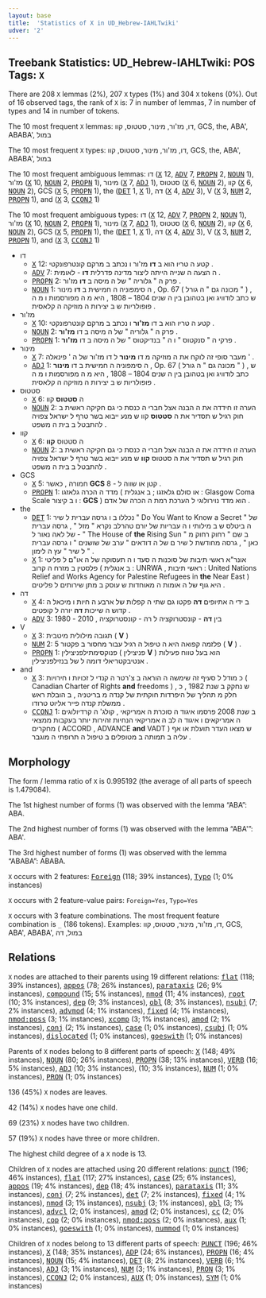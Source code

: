 ```yaml
---
layout: base
title:  'Statistics of X in UD_Hebrew-IAHLTwiki'
udver: '2'
---
```


## Treebank Statistics: UD_Hebrew-IAHLTwiki: POS Tags: `X`

There are 208 `X` lemmas (2%), 207 `X` types (1%) and 304 `X` tokens (0%).
Out of 16 observed tags, the rank of `X` is: 7 in number of lemmas, 7 in number of types and 14 in number of tokens.

The 10 most frequent `X` lemmas: דו, מז'ור, מינור, סטטוס, קוו, GCS, the, ABA', ABABA', במול

The 10 most frequent `X` types:  דו, מז'ור, מינור, סטטוס, קוו, GCS, the, ABA', ABABA', במול

The 10 most frequent ambiguous lemmas: דו (<tt><a href="he_iahltwiki-pos-X.html">X</a></tt> 12, <tt><a href="he_iahltwiki-pos-ADV.html">ADV</a></tt> 7, <tt><a href="he_iahltwiki-pos-PROPN.html">PROPN</a></tt> 2, <tt><a href="he_iahltwiki-pos-NOUN.html">NOUN</a></tt> 1), מז'ור (<tt><a href="he_iahltwiki-pos-X.html">X</a></tt> 10, <tt><a href="he_iahltwiki-pos-NOUN.html">NOUN</a></tt> 2, <tt><a href="he_iahltwiki-pos-PROPN.html">PROPN</a></tt> 1), מינור (<tt><a href="he_iahltwiki-pos-X.html">X</a></tt> 7, <tt><a href="he_iahltwiki-pos-ADJ.html">ADJ</a></tt> 1), סטטוס (<tt><a href="he_iahltwiki-pos-X.html">X</a></tt> 6, <tt><a href="he_iahltwiki-pos-NOUN.html">NOUN</a></tt> 2), קוו (<tt><a href="he_iahltwiki-pos-X.html">X</a></tt> 6, <tt><a href="he_iahltwiki-pos-NOUN.html">NOUN</a></tt> 2), GCS (<tt><a href="he_iahltwiki-pos-X.html">X</a></tt> 5, <tt><a href="he_iahltwiki-pos-PROPN.html">PROPN</a></tt> 1), the (<tt><a href="he_iahltwiki-pos-DET.html">DET</a></tt> 1, <tt><a href="he_iahltwiki-pos-X.html">X</a></tt> 1), דה (<tt><a href="he_iahltwiki-pos-X.html">X</a></tt> 4, <tt><a href="he_iahltwiki-pos-ADV.html">ADV</a></tt> 3), V (<tt><a href="he_iahltwiki-pos-X.html">X</a></tt> 3, <tt><a href="he_iahltwiki-pos-NUM.html">NUM</a></tt> 2, <tt><a href="he_iahltwiki-pos-PROPN.html">PROPN</a></tt> 1), and (<tt><a href="he_iahltwiki-pos-X.html">X</a></tt> 3, <tt><a href="he_iahltwiki-pos-CCONJ.html">CCONJ</a></tt> 1)

The 10 most frequent ambiguous types:  דו (<tt><a href="he_iahltwiki-pos-X.html">X</a></tt> 12, <tt><a href="he_iahltwiki-pos-ADV.html">ADV</a></tt> 7, <tt><a href="he_iahltwiki-pos-PROPN.html">PROPN</a></tt> 2, <tt><a href="he_iahltwiki-pos-NOUN.html">NOUN</a></tt> 1), מז'ור (<tt><a href="he_iahltwiki-pos-X.html">X</a></tt> 10, <tt><a href="he_iahltwiki-pos-NOUN.html">NOUN</a></tt> 2, <tt><a href="he_iahltwiki-pos-PROPN.html">PROPN</a></tt> 1), מינור (<tt><a href="he_iahltwiki-pos-X.html">X</a></tt> 7, <tt><a href="he_iahltwiki-pos-ADJ.html">ADJ</a></tt> 1), סטטוס (<tt><a href="he_iahltwiki-pos-X.html">X</a></tt> 6, <tt><a href="he_iahltwiki-pos-NOUN.html">NOUN</a></tt> 2), קוו (<tt><a href="he_iahltwiki-pos-X.html">X</a></tt> 6, <tt><a href="he_iahltwiki-pos-NOUN.html">NOUN</a></tt> 2), GCS (<tt><a href="he_iahltwiki-pos-X.html">X</a></tt> 5, <tt><a href="he_iahltwiki-pos-PROPN.html">PROPN</a></tt> 1), the (<tt><a href="he_iahltwiki-pos-DET.html">DET</a></tt> 1, <tt><a href="he_iahltwiki-pos-X.html">X</a></tt> 1), דה (<tt><a href="he_iahltwiki-pos-X.html">X</a></tt> 4, <tt><a href="he_iahltwiki-pos-ADV.html">ADV</a></tt> 3), V (<tt><a href="he_iahltwiki-pos-X.html">X</a></tt> 3, <tt><a href="he_iahltwiki-pos-NUM.html">NUM</a></tt> 2, <tt><a href="he_iahltwiki-pos-PROPN.html">PROPN</a></tt> 1), and (<tt><a href="he_iahltwiki-pos-X.html">X</a></tt> 3, <tt><a href="he_iahltwiki-pos-CCONJ.html">CCONJ</a></tt> 1)


* דו
  * <tt><a href="he_iahltwiki-pos-X.html">X</a></tt> 12: קטע ה טריו הוא ב <b>דו</b> מז'ור ו נכתב ב מרקם קונטרפונקטי .
  * <tt><a href="he_iahltwiki-pos-ADV.html">ADV</a></tt> 7: ה הצעה ה שנייה הייתה ליצור מדינה פדרלית <b>דו</b> - לאומית .
  * <tt><a href="he_iahltwiki-pos-PROPN.html">PROPN</a></tt> 2: פרק ה " גלוריה " של ה מיסה ב <b>דו</b> מז'ור .
  * <tt><a href="he_iahltwiki-pos-NOUN.html">NOUN</a></tt> 1: ה סימפוניה ה חמישית ב <b>דו</b> מינור , Op. 67 ( מכונה גם " ה גורל " ) , ש כתב לודוויג ואן בטהובן בין ה שנים 1804 – 1808 , היא מ ה מפורסמות ו מ ה פופולריות ש ב יצירות ה מוזיקה ה קלאסית .
* מז'ור
  * <tt><a href="he_iahltwiki-pos-X.html">X</a></tt> 10: קטע ה טריו הוא ב דו <b>מז'ור</b> ו נכתב ב מרקם קונטרפונקטי .
  * <tt><a href="he_iahltwiki-pos-NOUN.html">NOUN</a></tt> 2: פרק ה " גלוריה " של ה מיסה ב דו <b>מז'ור</b> .
  * <tt><a href="he_iahltwiki-pos-PROPN.html">PROPN</a></tt> 1: פרקי ה " סנקטוס " ו ה " בנדיקטוס " של ה מיסה ב דו <b>מז'ור</b> .
* מינור
  * <tt><a href="he_iahltwiki-pos-X.html">X</a></tt> 7: מעבר סופי זה לוקח את ה מוזיקה מ דו <b>מינור</b> ל דו מז'ור של ה ' פינאלה ' .
  * <tt><a href="he_iahltwiki-pos-ADJ.html">ADJ</a></tt> 1: ה סימפוניה ה חמישית ב דו <b>מינור</b> , Op. 67 ( מכונה גם " ה גורל " ) , ש כתב לודוויג ואן בטהובן בין ה שנים 1804 – 1808 , היא מ ה מפורסמות ו מ ה פופולריות ש ב יצירות ה מוזיקה ה קלאסית .
* סטטוס
  * <tt><a href="he_iahltwiki-pos-X.html">X</a></tt> 6: ה <b>סטטוס</b> קוו
  * <tt><a href="he_iahltwiki-pos-NOUN.html">NOUN</a></tt> 2: הערה זו חידדה את ה הבנה אצל חברי ה כנסת כי גם חקיקה ראשית ב חוק רגיל ש תסדיר את ה <b>סטטוס</b> קוו ש מנע ייבוא בשר טרף ל ישראל צפויה להתבטל ב בית ה משפט .
* קוו
  * <tt><a href="he_iahltwiki-pos-X.html">X</a></tt> 6: ה סטטוס <b>קוו</b>
  * <tt><a href="he_iahltwiki-pos-NOUN.html">NOUN</a></tt> 2: הערה זו חידדה את ה הבנה אצל חברי ה כנסת כי גם חקיקה ראשית ב חוק רגיל ש תסדיר את ה סטטוס <b>קוו</b> ש מנע ייבוא בשר טרף ל ישראל צפויה להתבטל ב בית ה משפט .
* GCS
  * <tt><a href="he_iahltwiki-pos-X.html">X</a></tt> 5: חמורה , כאשר <b>GCS</b> קטן או שווה ל - 8 .
  * <tt><a href="he_iahltwiki-pos-PROPN.html">PROPN</a></tt> 1: מדד ה הכרה גלאזגו ( או סולם גלאזגו ; ב אנגלית : Glasgow Coma Scale ו ב קיצור : <b>GCS</b> ) הוא מדד נוירולוגי ל הערכת רמת ה הכרה של אדם .
* the
  * <tt><a href="he_iahltwiki-pos-DET.html">DET</a></tt> 1: נכללו ב ו גרסה עברית ל שיר " Do You Want to Know a Secret " של ה ביטלס ש ב מילותי ו ה עבריות של יורם טהרלב נקרא " מזל " , גרסה עברית של לאה נאור ל - " The House of <b>the</b> Rising Sun " ב שם " רחוק רחוק מ כאן " , גרסה מחודשת ל שיר ם של ה דודאים " ערב של שושנים " ו גרסה עברית ל שיר " עץ ה לימון " .
  * <tt><a href="he_iahltwiki-pos-X.html">X</a></tt> 1: אונר"א ראשי תיבות של סוכנות ה סעד ו ה תעסוקה של ה או"ם ל פליטי פלסטין ב מזרח ה קרוב ( ב אנגלית : UNRWA , ראשי תיבות : United Nations Relief and Works Agency for Palestine Refugees in <b>the</b> Near East ) היא גוף של ה אומות ה מאוחדות ש עוסק ב מתן שירותים ל פליטים .
* דה
  * <tt><a href="he_iahltwiki-pos-X.html">X</a></tt> 4: ב ידי ה אתיופים <b>דה</b> פקטו גם שתי ה קפלות של ארבע ה חיות ו מיכאל ה קדוש ה שייכות <b>דה</b> יורה ל קופטים .
  * <tt><a href="he_iahltwiki-pos-ADV.html">ADV</a></tt> 3: בין <b>דה</b> - קונסטרוקציה ל רה - קונסטרוקציה , 2010 - 1980
* V
  * <tt><a href="he_iahltwiki-pos-X.html">X</a></tt> 3: תגובה מילולית מיטבית ( <b>V</b> )
  * <tt><a href="he_iahltwiki-pos-NUM.html">NUM</a></tt> 2: פלזמה קפואה היא ה טיפול ה רגיל עבור מחסור ב פקטור 5 ( <b>V</b> ) .
  * <tt><a href="he_iahltwiki-pos-PROPN.html">PROPN</a></tt> 1: פנוקסימתילפניצילין ( פניצילין <b>V</b> ) הוא בעל טווח פעילות אנטיבקטריאלי דומה ל של בנזילפניצילין .
* and
  * <tt><a href="he_iahltwiki-pos-X.html">X</a></tt> 3: כ מודל ל סעיף זה שימשה ה הוראה ב צ'רטר ה קנדי ל זכויות ו חירויות ( Canadian Charter of Rights <b>and</b> freedoms ) , ש נחקק ב שנת 1982 , כ חלק מ תהליך של היפרדות חוקתית של קנדה מ בריטניה , ב הובלת ראש ממשלת קנדה פייר אליוט טרודו .
  * <tt><a href="he_iahltwiki-pos-CCONJ.html">CCONJ</a></tt> 1: ב שנת 2008 פרסמו איגוד ה סוכרת ה אמריקאי , קולג' ה קרדיולוגים ה אמריקאים ו איגוד ה לב ה אמריקאי הנחיות זהירות יותר בעקבות ממצאי מחקרים ( ACCORD , ADVANCE <b>and</b> VADT ) ש מצאו העדר תועלת או אף עליה ב תמותה ב מטופלים ב טיפול ה תרופתי ה מוגבר .

## Morphology

The form / lemma ratio of `X` is 0.995192 (the average of all parts of speech is 1.479084).

The 1st highest number of forms (1) was observed with the lemma “ABA”: ABA.

The 2nd highest number of forms (1) was observed with the lemma “ABA'”: ABA'.

The 3rd highest number of forms (1) was observed with the lemma “ABABA”: ABABA.

`X` occurs with 2 features: <tt><a href="he_iahltwiki-feat-Foreign.html">Foreign</a></tt> (118; 39% instances), <tt><a href="he_iahltwiki-feat-Typo.html">Typo</a></tt> (1; 0% instances)

`X` occurs with 2 feature-value pairs: `Foreign=Yes`, `Typo=Yes`

`X` occurs with 3 feature combinations.
The most frequent feature combination is `_` (186 tokens).
Examples: דו, מז'ור, מינור, סטטוס, קוו, GCS, ABA', ABABA', במול, דה


## Relations

`X` nodes are attached to their parents using 19 different relations: <tt><a href="he_iahltwiki-dep-flat.html">flat</a></tt> (118; 39% instances), <tt><a href="he_iahltwiki-dep-appos.html">appos</a></tt> (78; 26% instances), <tt><a href="he_iahltwiki-dep-parataxis.html">parataxis</a></tt> (26; 9% instances), <tt><a href="he_iahltwiki-dep-compound.html">compound</a></tt> (15; 5% instances), <tt><a href="he_iahltwiki-dep-nmod.html">nmod</a></tt> (11; 4% instances), <tt><a href="he_iahltwiki-dep-root.html">root</a></tt> (10; 3% instances), <tt><a href="he_iahltwiki-dep-dep.html">dep</a></tt> (9; 3% instances), <tt><a href="he_iahltwiki-dep-obl.html">obl</a></tt> (8; 3% instances), <tt><a href="he_iahltwiki-dep-nsubj.html">nsubj</a></tt> (7; 2% instances), <tt><a href="he_iahltwiki-dep-advmod.html">advmod</a></tt> (4; 1% instances), <tt><a href="he_iahltwiki-dep-fixed.html">fixed</a></tt> (4; 1% instances), <tt><a href="he_iahltwiki-dep-nmod-poss.html">nmod:poss</a></tt> (3; 1% instances), <tt><a href="he_iahltwiki-dep-xcomp.html">xcomp</a></tt> (3; 1% instances), <tt><a href="he_iahltwiki-dep-amod.html">amod</a></tt> (2; 1% instances), <tt><a href="he_iahltwiki-dep-conj.html">conj</a></tt> (2; 1% instances), <tt><a href="he_iahltwiki-dep-case.html">case</a></tt> (1; 0% instances), <tt><a href="he_iahltwiki-dep-csubj.html">csubj</a></tt> (1; 0% instances), <tt><a href="he_iahltwiki-dep-dislocated.html">dislocated</a></tt> (1; 0% instances), <tt><a href="he_iahltwiki-dep-goeswith.html">goeswith</a></tt> (1; 0% instances)

Parents of `X` nodes belong to 8 different parts of speech: <tt><a href="he_iahltwiki-pos-X.html">X</a></tt> (148; 49% instances), <tt><a href="he_iahltwiki-pos-NOUN.html">NOUN</a></tt> (80; 26% instances), <tt><a href="he_iahltwiki-pos-PROPN.html">PROPN</a></tt> (38; 13% instances), <tt><a href="he_iahltwiki-pos-VERB.html">VERB</a></tt> (16; 5% instances), <tt><a href="he_iahltwiki-pos-ADJ.html">ADJ</a></tt> (10; 3% instances),  (10; 3% instances), <tt><a href="he_iahltwiki-pos-NUM.html">NUM</a></tt> (1; 0% instances), <tt><a href="he_iahltwiki-pos-PRON.html">PRON</a></tt> (1; 0% instances)

136 (45%) `X` nodes are leaves.

42 (14%) `X` nodes have one child.

69 (23%) `X` nodes have two children.

57 (19%) `X` nodes have three or more children.

The highest child degree of a `X` node is 13.

Children of `X` nodes are attached using 20 different relations: <tt><a href="he_iahltwiki-dep-punct.html">punct</a></tt> (196; 46% instances), <tt><a href="he_iahltwiki-dep-flat.html">flat</a></tt> (117; 27% instances), <tt><a href="he_iahltwiki-dep-case.html">case</a></tt> (25; 6% instances), <tt><a href="he_iahltwiki-dep-appos.html">appos</a></tt> (19; 4% instances), <tt><a href="he_iahltwiki-dep-dep.html">dep</a></tt> (18; 4% instances), <tt><a href="he_iahltwiki-dep-parataxis.html">parataxis</a></tt> (11; 3% instances), <tt><a href="he_iahltwiki-dep-conj.html">conj</a></tt> (7; 2% instances), <tt><a href="he_iahltwiki-dep-det.html">det</a></tt> (7; 2% instances), <tt><a href="he_iahltwiki-dep-fixed.html">fixed</a></tt> (4; 1% instances), <tt><a href="he_iahltwiki-dep-nmod.html">nmod</a></tt> (3; 1% instances), <tt><a href="he_iahltwiki-dep-nsubj.html">nsubj</a></tt> (3; 1% instances), <tt><a href="he_iahltwiki-dep-obl.html">obl</a></tt> (3; 1% instances), <tt><a href="he_iahltwiki-dep-advcl.html">advcl</a></tt> (2; 0% instances), <tt><a href="he_iahltwiki-dep-amod.html">amod</a></tt> (2; 0% instances), <tt><a href="he_iahltwiki-dep-cc.html">cc</a></tt> (2; 0% instances), <tt><a href="he_iahltwiki-dep-cop.html">cop</a></tt> (2; 0% instances), <tt><a href="he_iahltwiki-dep-nmod-poss.html">nmod:poss</a></tt> (2; 0% instances), <tt><a href="he_iahltwiki-dep-aux.html">aux</a></tt> (1; 0% instances), <tt><a href="he_iahltwiki-dep-goeswith.html">goeswith</a></tt> (1; 0% instances), <tt><a href="he_iahltwiki-dep-nummod.html">nummod</a></tt> (1; 0% instances)

Children of `X` nodes belong to 13 different parts of speech: <tt><a href="he_iahltwiki-pos-PUNCT.html">PUNCT</a></tt> (196; 46% instances), <tt><a href="he_iahltwiki-pos-X.html">X</a></tt> (148; 35% instances), <tt><a href="he_iahltwiki-pos-ADP.html">ADP</a></tt> (24; 6% instances), <tt><a href="he_iahltwiki-pos-PROPN.html">PROPN</a></tt> (16; 4% instances), <tt><a href="he_iahltwiki-pos-NOUN.html">NOUN</a></tt> (15; 4% instances), <tt><a href="he_iahltwiki-pos-DET.html">DET</a></tt> (8; 2% instances), <tt><a href="he_iahltwiki-pos-VERB.html">VERB</a></tt> (6; 1% instances), <tt><a href="he_iahltwiki-pos-ADJ.html">ADJ</a></tt> (3; 1% instances), <tt><a href="he_iahltwiki-pos-NUM.html">NUM</a></tt> (3; 1% instances), <tt><a href="he_iahltwiki-pos-PRON.html">PRON</a></tt> (3; 1% instances), <tt><a href="he_iahltwiki-pos-CCONJ.html">CCONJ</a></tt> (2; 0% instances), <tt><a href="he_iahltwiki-pos-AUX.html">AUX</a></tt> (1; 0% instances), <tt><a href="he_iahltwiki-pos-SYM.html">SYM</a></tt> (1; 0% instances)

